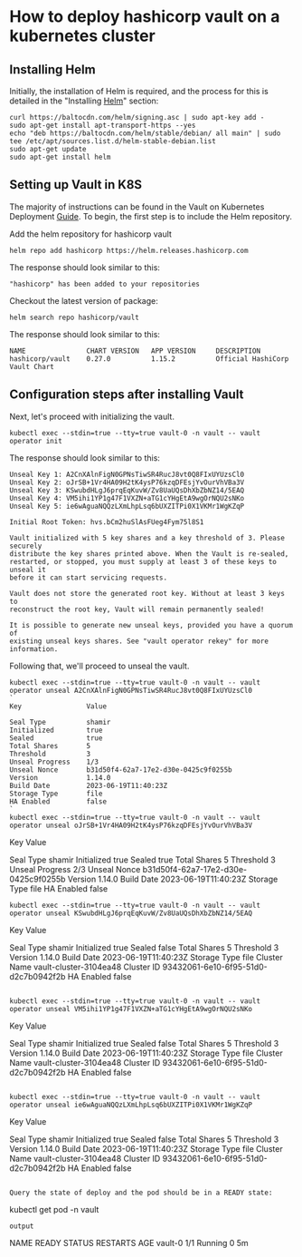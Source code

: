 # How to deploy hashicorp vault on a kubernetes cluster

## Installing Helm
Initially, the installation of Helm is required, and the process for this is detailed in the "Installing [Helm](https://helm.sh/docs/intro/install/#from-apt-debianubuntu)" section:
```
curl https://baltocdn.com/helm/signing.asc | sudo apt-key add -
sudo apt-get install apt-transport-https --yes
echo "deb https://baltocdn.com/helm/stable/debian/ all main" | sudo tee /etc/apt/sources.list.d/helm-stable-debian.list
sudo apt-get update
sudo apt-get install helm
```

## Setting up Vault in K8S

The majority of instructions can be found in the Vault on Kubernetes Deployment [Guide](https://developer.hashicorp.com/vault/tutorials/kubernetes/kubernetes-raft-deployment-guide). To begin, the first step is to include the Helm repository.

Add the helm repository for hashicorp vault
```
helm repo add hashicorp https://helm.releases.hashicorp.com
```
The response should look similar to this:
```
"hashicorp" has been added to your repositories
```
Checkout the latest version of package:
```
helm search repo hashicorp/vault
```
The response should look similar to this:
```
NAME               CHART VERSION   APP VERSION     DESCRIPTION
hashicorp/vault    0.27.0          1.15.2          Official HashiCorp Vault Chart
```

## Configuration steps after installing Vault

Next, let's proceed with initializing the vault.
```
kubectl exec --stdin=true --tty=true vault-0 -n vault -- vault operator init
```
The response should look similar to this:
```
Unseal Key 1: A2CnXAlnFigN0GPNsTiwSR4RucJ8vt0Q8FIxUYUzsCl0
Unseal Key 2: oJrSB+1Vr4HA09H2tK4ysP76kzqDFEsjYvOurVhVBa3V
Unseal Key 3: KSwubdHLgJ6prqEqKuvW/Zv8UaUQsDhXbZbNZ14/5EAQ
Unseal Key 4: VM5ihi1YP1g47F1VXZN+aTG1cYHgEtA9wgOrNQU2sNKo
Unseal Key 5: ie6wAguaNQQzLXmLhpLsq6bUXZITPi0X1VKMr1WgKZqP

Initial Root Token: hvs.bCm2huSlAsFUeg4Fym75l8S1

Vault initialized with 5 key shares and a key threshold of 3. Please securely
distribute the key shares printed above. When the Vault is re-sealed,
restarted, or stopped, you must supply at least 3 of these keys to unseal it
before it can start servicing requests.

Vault does not store the generated root key. Without at least 3 keys to
reconstruct the root key, Vault will remain permanently sealed!

It is possible to generate new unseal keys, provided you have a quorum of
existing unseal keys shares. See "vault operator rekey" for more information.
```

Following that, we'll proceed to unseal the vault.
```
kubectl exec --stdin=true --tty=true vault-0 -n vault -- vault operator unseal A2CnXAlnFigN0GPNsTiwSR4RucJ8vt0Q8FIxUYUzsCl0
`
Key                Value
                
Seal Type          shamir
Initialized        true
Sealed             true
Total Shares       5
Threshold          3
Unseal Progress    1/3
Unseal Nonce       b31d50f4-62a7-17e2-d30e-0425c9f0255b
Version            1.14.0
Build Date         2023-06-19T11:40:23Z
Storage Type       file
HA Enabled         false
`
kubectl exec --stdin=true --tty=true vault-0 -n vault -- vault operator unseal oJrSB+1Vr4HA09H2tK4ysP76kzqDFEsjYvOurVhVBa3V
```
Key                Value
                
Seal Type          shamir
Initialized        true
Sealed             true
Total Shares       5
Threshold          3
Unseal Progress    2/3
Unseal Nonce       b31d50f4-62a7-17e2-d30e-0425c9f0255b
Version            1.14.0
Build Date         2023-06-19T11:40:23Z
Storage Type       file
HA Enabled         false
```
kubectl exec --stdin=true --tty=true vault-0 -n vault -- vault operator unseal KSwubdHLgJ6prqEqKuvW/Zv8UaUQsDhXbZbNZ14/5EAQ
```
Key             Value
             
Seal Type       shamir
Initialized     true
Sealed          false
Total Shares    5
Threshold       3
Version         1.14.0
Build Date      2023-06-19T11:40:23Z
Storage Type    file
Cluster Name    vault-cluster-3104ea48
Cluster ID      93432061-6e10-6f95-51d0-d2c7b0942f2b
HA Enabled      false
```

kubectl exec --stdin=true --tty=true vault-0 -n vault -- vault operator unseal VM5ihi1YP1g47F1VXZN+aTG1cYHgEtA9wgOrNQU2sNKo
```
Key             Value
             
Seal Type       shamir
Initialized     true
Sealed          false
Total Shares    5
Threshold       3
Version         1.14.0
Build Date      2023-06-19T11:40:23Z
Storage Type    file
Cluster Name    vault-cluster-3104ea48
Cluster ID      93432061-6e10-6f95-51d0-d2c7b0942f2b
HA Enabled      false
```

kubectl exec --stdin=true --tty=true vault-0 -n vault -- vault operator unseal ie6wAguaNQQzLXmLhpLsq6bUXZITPi0X1VKMr1WgKZqP
```
Key             Value
             
Seal Type       shamir
Initialized     true
Sealed          false
Total Shares    5
Threshold       3
Version         1.14.0
Build Date      2023-06-19T11:40:23Z
Storage Type    file
Cluster Name    vault-cluster-3104ea48
Cluster ID      93432061-6e10-6f95-51d0-d2c7b0942f2b
HA Enabled      false
```

Query the state of deploy and the pod should be in a READY state:
```
kubectl get pod -n vault
```
output
```
NAME                READY   STATUS    RESTARTS   AGE
vault-0             1/1     Running   0          5m
